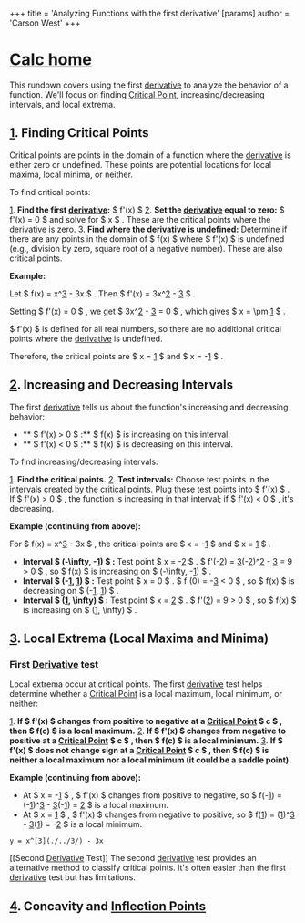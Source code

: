 +++
 title = 'Analyzing Functions with the first derivative'
[params]
	author = 'Carson West'
+++
# [Calc home](./../calc-home/)

This rundown covers using the first [derivative](./../derivative/) to analyze the behavior of a function.  We'll focus on finding [Critical Point](./../critical-point/), increasing/decreasing intervals, and local extrema.

## [1](./../1/). Finding Critical Points

Critical points are points in the domain of a function where the [derivative](./../derivative/) is either zero or undefined.  These points are potential locations for local maxima, local minima, or neither.

To find critical points:

[1](./../1/). **Find the first [derivative](./../derivative/):**  $ f'(x) $ 
[2](./../2/). **Set the [derivative](./../derivative/) equal to zero:**  $ f'(x) = 0 $  and solve for  $ x $ .  These are the critical points where the [derivative](./../derivative/) is zero.
[3](./../3/). **Find where the [derivative](./../derivative/) is undefined:** Determine if there are any points in the domain of  $ f(x) $  where  $ f'(x) $  is undefined (e.g., division by zero, square root of a negative number). These are also critical points.

**Example:**

Let  $ f(x) = x^[3](./../3/) - 3x $ . Then  $ f'(x) = 3x^[2](./../2/) - [3](./../3/) $ .

Setting  $ f'(x) = 0 $ , we get  $ 3x^[2](./../2/) - [3](./../3/) = 0 $ , which gives  $ x = \pm [1](./../1/) $ .

 $ f'(x) $  is defined for all real numbers, so there are no additional critical points where the [derivative](./../derivative/) is undefined.

Therefore, the critical points are  $ x = [1](./../1/) $  and  $ x = -[1](./../1/) $ .


## [2](./../2/). Increasing and Decreasing Intervals

The first [derivative](./../derivative/) tells us about the function's increasing and decreasing behavior:

* ** $ f'(x) > 0 $ :**   $ f(x) $  is increasing on this interval.
* ** $ f'(x) < 0 $ :**  $ f(x) $  is decreasing on this interval.

To find increasing/decreasing intervals:

[1](./../1/). **Find the critical points.**
[2](./../2/). **Test intervals:** Choose test points in the intervals created by the critical points.  Plug these test points into  $ f'(x) $ . If  $ f'(x) > 0 $ , the function is increasing in that interval; if  $ f'(x) < 0 $ , it's decreasing.


**Example (continuing from above):**

For  $ f(x) = x^[3](./../3/) - 3x $ , the critical points are  $ x = -[1](./../1/) $  and  $ x = [1](./../1/) $ .

* **Interval  $ (-\infty, -[1](./../1/)) $ :** Test point  $ x = -[2](./../2/) $ .  $ f'(-[2](./../2/)) = [3](./../3/)(-[2](./../2/))^[2](./../2/) - [3](./../3/) = 9 > 0 $ , so  $ f(x) $  is increasing on  $ (-\infty, -[1](./../1/)) $ .
* **Interval  $ (-[1](./../1/), [1](./../1/)) $ :** Test point  $ x = 0 $ .  $ f'(0) = -[3](./../3/) < 0 $ , so  $ f(x) $  is decreasing on  $ (-[1](./../1/), [1](./../1/)) $ .
* **Interval  $ ([1](./../1/), \infty) $ :** Test point  $ x = [2](./../2/) $ .  $ f'([2](./../2/)) = 9 > 0 $ , so  $ f(x) $  is increasing on  $ ([1](./../1/), \infty) $ .


## [3](./../3/). Local Extrema (Local Maxima and Minima)

### First [Derivative](./../derivative/) test
Local extrema occur at critical points.  The first [derivative](./../derivative/) test helps determine whether a [Critical Point](./../critical-point/) is a local maximum, local minimum, or neither:

[1](./../1/). **If  $ f'(x) $  changes from positive to negative at a [Critical Point](./../critical-point/)  $ c $ , then  $ f(c) $  is a local maximum.**
[2](./../2/). **If  $ f'(x) $  changes from negative to positive at a [Critical Point](./../critical-point/)  $ c $ , then  $ f(c) $  is a local minimum.**
[3](./../3/). **If  $ f'(x) $  does not change sign at a [Critical Point](./../critical-point/)  $ c $ , then  $ f(c) $  is neither a local maximum nor a local minimum (it could be a saddle point).**


**Example (continuing from above):**

* At  $ x = -[1](./../1/) $ ,  $ f'(x) $  changes from positive to negative, so  $ f(-[1](./../1/)) = (-[1](./../1/))^[3](./../3/) - [3](./../3/)(-[1](./../1/)) = [2](./../2/) $  is a local maximum.
* At  $ x = [1](./../1/) $ ,  $ f'(x) $  changes from negative to positive, so  $ f([1](./../1/)) = ([1](./../1/))^[3](./../3/) - [3](./../3/)([1](./../1/)) = -[2](./../2/) $  is a local minimum.


```desmos-graph
y = x^[3](./../3/) - 3x
```

[[Second [Derivative](./../derivative/) Test]]  The second [derivative](./../derivative/) test provides an alternative method to classify critical points.  It's often easier than the first [derivative](./../derivative/) test but has limitations.

## [4](./../4/). Concavity and [Inflection Points](./../inflection-points/)

